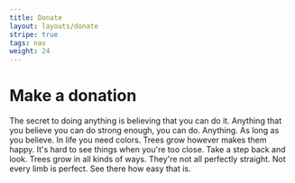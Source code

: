 ```yaml
---
title: Donate
layout: layouts/donate
stripe: true
tags: nav
weight: 24
---
```

# Make a donation

The secret to doing anything is believing that you can do it. Anything that you believe you can do strong enough, you can do. Anything. As long as you believe. In life you need colors. Trees grow however makes them happy. It's hard to see things when you're too close. Take a step back and look. Trees grow in all kinds of ways. They're not all perfectly straight. Not every limb is perfect. See there how easy that is.